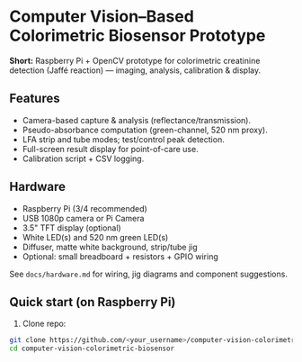 # Computer Vision–Based Colorimetric Biosensor Prototype

**Short:** Raspberry Pi + OpenCV prototype for colorimetric creatinine detection (Jaffé reaction) — imaging, analysis, calibration & display.

## Features
- Camera-based capture & analysis (reflectance/transmission).
- Pseudo-absorbance computation (green-channel, 520 nm proxy).
- LFA strip and tube modes; test/control peak detection.
- Full-screen result display for point-of-care use.
- Calibration script + CSV logging.

## Hardware
- Raspberry Pi (3/4 recommended)
- USB 1080p camera or Pi Camera
- 3.5" TFT display (optional)
- White LED(s) and 520 nm green LED(s)
- Diffuser, matte white background, strip/tube jig
- Optional: small breadboard + resistors + GPIO wiring

See `docs/hardware.md` for wiring, jig diagrams and component suggestions.

## Quick start (on Raspberry Pi)
1. Clone repo:
```bash
git clone https://github.com/<your_username>/computer-vision-colorimetric-biosensor.git
cd computer-vision-colorimetric-biosensor
